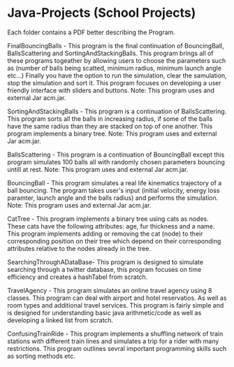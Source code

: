 # Java-Projects (School Projects)

Each folder contains a PDF better describing the Program.

FinalBouncingBalls - This program is the final continuation of BouncingBall, BallsScattering and SortingAndStackingBalls. This program brings all of these programs togeather by allowing users to choose the parameters such as (number of balls being scatted, minimum radius, minimum launch angle etc...) Finally you have the option to run the simulation, clear the samulation, stop the simulation and sort it. This program focuses on developing a user friendly interface with sliders and buttons. Note: This program uses and external Jar acm.jar.

SortingAndStackingBalls - This program is a continuation of BallsScattering. This program sorts all the balls in increasing radius, if some of the balls have the same radius than they are stacked on top of one another. This program implements a binary tree. Note: This program uses and external Jar acm.jar.

BallsScattering - This program is a continuation of BouncingBall except this program simulates 100 balls all with randomly chosen parameters bouncing untill at rest. Note: This program uses and external Jar acm.jar.

BouncingBall - This program simulates a real life kinematics trajectory of a ball bouncing. The program takes user's input (initial velocity, energy loss paramter, launch angle and the balls radius) and performs the simulation. Note: This program uses and external Jar acm.jar.

CatTree - This program implements a binary tree using cats as nodes. These cats have the following attributes: age, fur thickness and a name. This program implements adding or removing the cat (node) to their corresponding position on their tree which depend on their corresponding attributes relative to the nodes already in the tree.

SearchingThroughADataBase- This program is designed to simulate searching through a twitter database, this program focuses on time efficiency and creates a hashTabel from scratch. 

TravelAgency - This program simulates an online travel agency using 8 classes. This program can deal with airport and hotel reservatios. As well as room types and additional travel services. This program is fairly simple and is designed for understanding basic java arithmetic/code as well as developing a linked list from scratch.

ConfusingTrainRide - This program implements a shuffling network of train stations with different train lines and simulates a trip for a rider with many restrictions. This program outlines sevral important programming skills such as sorting methods etc.

